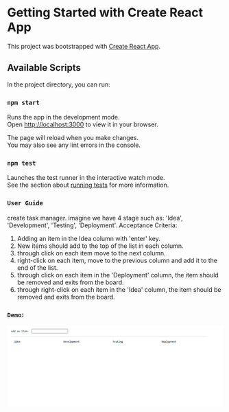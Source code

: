 # Getting Started with Create React App

This project was bootstrapped with [Create React App](https://github.com/facebook/create-react-app).

## Available Scripts

In the project directory, you can run:

### `npm start`

Runs the app in the development mode.\
Open [http://localhost:3000](http://localhost:3000) to view it in your browser.

The page will reload when you make changes.\
You may also see any lint errors in the console.

### `npm test`

Launches the test runner in the interactive watch mode.\
See the section about [running tests](https://facebook.github.io/create-react-app/docs/running-tests) for more information.

### `User Guide`
create task manager.
imagine we have 4 stage such as: 'Idea', 'Development', 'Testing', 'Deployment'.
Acceptance Criteria:
1. Adding an item in the Idea column with 'enter' key. 
2. New items should add to the top of the list in each column.
3. through click on each item move to the next column.
4. right-click on each item, move to the previous column and add it to the end of the list. 
5. through click on each item in the 'Deployment' column, the item should be removed and exits from the board.
6. through right-click on each item in the 'Idea' column, the item should be removed and exits from the board.  

### `Demo`:
![alt text](./public/Animation.gif "Demo")